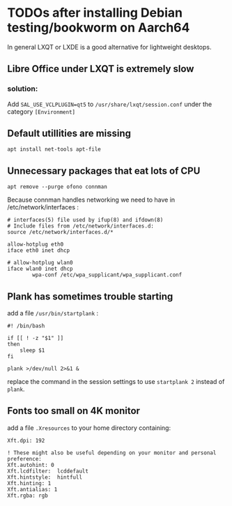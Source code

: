 # TODOs after installing Debian testing/bookworm on Aarch64

In general LXQT or LXDE is a good alternative for lightweight desktops.

## Libre Office under LXQT is extremely slow
### solution:
Add `SAL_USE_VCLPLUGIN=qt5` to `/usr/share/lxqt/session.conf` under the category `[Environment]`

## Default utillities are missing
```
apt install net-tools apt-file
```

## Unnecessary packages that eat lots of CPU
```
apt remove --purge ofono connman
```

Because connman handles networking we need to have in /etc/network/interfaces :
```
# interfaces(5) file used by ifup(8) and ifdown(8)
# Include files from /etc/network/interfaces.d:
source /etc/network/interfaces.d/*

allow-hotplug eth0
iface eth0 inet dhcp

# allow-hotplug wlan0
iface wlan0 inet dhcp
        wpa-conf /etc/wpa_supplicant/wpa_supplicant.conf

```

## Plank has sometimes trouble starting

add a file `/usr/bin/startplank` :
```
#! /bin/bash

if [[ ! -z "$1" ]]
then
    sleep $1
fi

plank >/dev/null 2>&1 &

```

replace the command in the session settings to use `startplank 2` instead of `plank`.

## Fonts too small on 4K monitor
add a file `.Xresources` to your home directory containing:
```
Xft.dpi: 192

! These might also be useful depending on your monitor and personal preference:
Xft.autohint: 0
Xft.lcdfilter:  lcddefault
Xft.hintstyle:  hintfull
Xft.hinting: 1
Xft.antialias: 1
Xft.rgba: rgb

```
